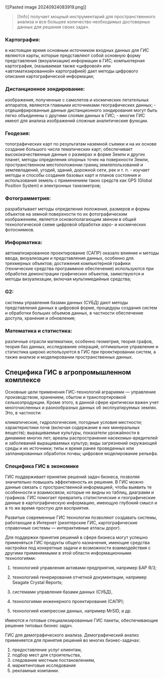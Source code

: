 ![[Pasted image 20240924083919.png]]
>[!info] получает мощный инструментарий для пространственного анализа и все большее количество необходимых достоверных данных для решения своих задач. 
### Картография:
в настоящее время основным источником входных данных для ГИС являются карты, которые представляют собой основную форму представления (визуализации) информации в ГИС; компьютерная картография, (называемая также «цифровой» или «автоматизированной» картографией) дает методы цифрового описания картографической информации;
### Дистанционное зондирование:
изображения, полученные с самолетов и космических летательных аппаратов, являются главными источниками географических данных; - отдешифрированные данные дистанционного зондирования могут быть легко объединены с другими слоями данных в ГИС; - многие ГИС имеют для анализа изображений сложные аналитические функции.
### Геодезия:
топографических карт по результатам наземной съемки и на их основе создание большого числа тематических карт; обеспечивает высококачественные данные о размерах и форме Земли и других планет, методы определения опорных точек на поверхности Земли, пространственном местоположении границ землепользований и землевладений, угодий, зданий, дорожной сети, рек и т. п. - изучает методы и способы создания базовых карт и планов состояния и использования земель с применением таких средств как GPS (Global Position System) и электронных тахеометров;
### Фотограмметрия:
разрабатывает методы определения положения, размеров и формы объектов на земной поверхности по их фотографическим изображениям, является основополагающим звеном в общей технологической схеме цифровой обработки аэро- и космических фотоснимков.
### Информатика:
автоматизированное проектирование (САПР) оказало влияние н методы ввода, визуализации и представления данных, особенно для. трехмерных объектов; достижения компьютерной графики (технические средства программное обеспечение) используются при обработке демонстрации графических объектов, заимствуются и методы визуализации, включая мультимедийные средства;
### G2:
системы управления базами данных (СУБД) дают методы представления данных в цифровой форме, процедуры создания систем и обработки больших объемов данных, в частности обеспечение доступа, хранения и обновления; 
### Математика и статистика: 
различные отрасли математики, особенно геометрия, теория графов, теория баз данных, исследование операций, оптимальное управление и статистика широко используются в ГИС при проектировании систем, а также анализе и моделировании пространственных данных.

## Специфика ГИС в агропромышленном комплексе

Основные цели применения ГИС-технологий аграриями — управление производством, хранением, сбытом и транспортировкой сельхозпродукции. Кроме этого, в данной сфере критически важен учет многочисленных и разнообразных данных об эксплуатируемых землях. Это, в частности: 

климатические, гидрологические, погодные условия местности;
характеристики почв (включая содержание в них минеральных веществ);
выращиваемые культуры, показатели урожайности в динамике многих лет;
ареалы распространения насекомых-вредителей и заболеваний выращиваемых культур;
виды загрязнений окружающей среды и их источники;
типы и время ранее проведенных или запланированных обработок почвы;
цифровое моделирование рельефа.

### Специфика ГИС в экономике
ГИС поддерживает принятие решений задач бизнеса, позволяя значительно повышать эффективность их решения. В ГИС можно данные связать с пространственной информацией, чтобы выявить те особенности и взаимосвязи, которые не видны из таблиц, диаграмм и графиков. ГИС помогает превратить статистические и географические данные в картографическую информацию, имеющую глубокий смысл и в то же время простую для восприятия.

Развитые современные ГИС технологии позволяют создавать системы, работающие в Интернет (риэлтерские ГИС, картографические справочные системы — интерактивные атласы дорог).

Для поддержки принятия решений в сфере бизнеса могут успешно применяться ГИС продукты общего назначения, имеющие средства настройки под конкретные задачи и возможности взаимодействия с другими применяемыми в этой области информационными технологиями:

1) технологией управления активами предприятия, например БАР Я/З;

2) технологией генерирования отчетной документации, например Seagate Crystal Reports;

3) системами управления базами данных (СУБД),

4) технологиями инженерного проектирования (САПР);

5) технологией компрессии данных, например MrSID, и др.

Имеются и готовые специализированные ГИС пакеты, обеспечивающие решение типовых бизнес задач.

ГИС для демографического анализа. Демографический анализ применяется для принятия решений во многих бизнес-задачах:
1. предоставление услуг клиентам,
2. подбор мест для строительства,
3. следование местным постановлениям,
4. маркетинговые исследования
5. рекламные компании.